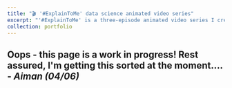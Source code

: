 ```yaml
---
title: "🎬 '#ExplainToMe' data science animated video series"
excerpt: "'#ExplainToMe' is a three-episode animated video series I created as part of the Turing-Roche Community Scholar Scheme. It marked my first attempt at making animations! Each video breaks down an important concept in health data science, and more specifically spotlights one of the Turing-Roche partnership’s three research themes. [Read more here](/portfolio/portfolio1_video_explaintome). <br/><br/><img src='../images/portfolio_explaintome.png'>"
collection: portfolio
---
```



Oops - this page is a work in progress! Rest assured, I'm getting this sorted at the moment.... - _Aiman (04/06)_
------
